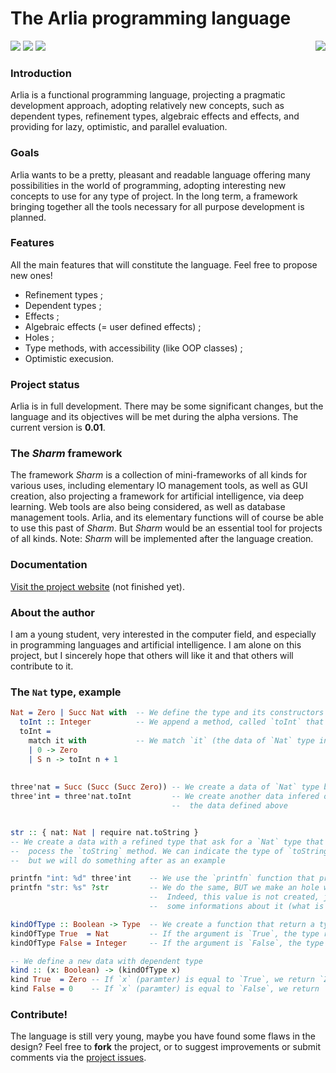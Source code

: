 # The Arlia programming language

<img align="right" src="http://image.noelshack.com/fichiers/2018/47/6/1543061036-arlia-gemstone-2.png">

<img src="https://img.shields.io/badge/Made%20with-F%23-blue.svg?style=for-the-badge"> <img src="https://img.shields.io/badge/Build-In%20process-yellow.svg?style=for-the-badge"> <img src="https://img.shields.io/badge/Current%20State-Parser-red.svg?style=for-the-badge">

### Introduction

Arlia is a functional programming language, projecting a pragmatic development approach, adopting relatively new concepts, such as dependent types, refinement types, algebraic effects and effects, and providing for lazy, optimistic, and parallel evaluation.

### Goals

Arlia wants to be a pretty, pleasant and readable language offering many possibilities in the world of programming, adopting interesting new concepts to use for any type of project.
In the long term, a framework bringing together all the tools necessary for all purpose development is planned.

### Features

All the main features that will constitute the language.
Feel free to propose new ones!

  - Refinement types ;
  - Dependent types ;
  - Effects ;
  - Algebraic effects (= user defined effects) ;
  - Holes ;
  - Type methods, with accessibility (like OOP classes) ;
  - Optimistic execusion.

### Project status

Arlia is in full development. There may be some significant changes, but the language and its objectives will be met during the alpha versions.
The current version is **0.01**.

### The *Sharm* framework

The framework *Sharm* is a collection of mini-frameworks of all kinds for various uses, including elementary IO management tools, as well as GUI creation, also projecting a framework for artificial intelligence, via deep learning. Web tools are also being considered, as well as database management tools.
Arlia, and its elementary functions will of course be able to use this past of *Sharm*. But *Sharm* would be an essential tool for projects of all kinds.
Note: *Sharm* will be implemented after the language creation.

### Documentation

[Visit the project website](https://vanaur.github.io/Home.html) (not finished yet).

### About the author

I am a young student, very interested in the computer field, and especially in programming languages and artificial intelligence. I am alone on this project, but I sincerely hope that others will like it and that others will contribute to it.

### The `Nat` type, example

```idris
Nat = Zero | Succ Nat with  -- We define the type and its constructors
  toInt :: Integer          -- We append a method, called `toInt` that returns an `Integer` literal
  toInt =
    match it with           -- We match `it` (the data of `Nat` type instancied) with some patterns
    | 0 -> Zero
    | S n -> toInt n + 1
 
 
three'nat = Succ (Succ (Succ Zero)) -- We create a data of `Nat` type by using its constructors
three'int = three'nat.toInt         -- We create another data infered of `Integer` type, and call the method from
                                    --  the data defined above


str :: { nat: Nat | require nat.toString }
-- We create a data with a refined type that ask for a `Nat` type that
--  pocess the `toString` method. We can indicate the type of `toString`
--  but we will do something after as an example

printfn "int: %d" three'int    -- We use the `printfn` function that print something to screen
printfn "str: %s" ?str         -- We do the same, BUT we make an hole with the `str` (see above) value.
                               --  Indeed, this value is not created, just signed. The compiler will display
                               --  some informations about it (what is expected instead of the hole in fact).

kindOfType :: Boolean -> Type  -- We create a function that return a type such as its argument
kindOfType True  = Nat         -- If the argument is `True`, the type returned is `Nat`
kindOfType False = Integer     -- If the argument is `False`, the type returned id `Integer`

-- We define a new data with dependent type
kind :: (x: Boolean) -> (kindOfType x)
kind True  = Zero -- If `x` (paramter) is equal to `True`, we return `Zero` (from `Nat`)
kind False = 0    -- If `x` (paramter) is equal to `False`, we return `0` (from `Integer`)

```

### Contribute!

The language is still very young, maybe you have found some flaws in the design? Feel free to **fork** the project, or to suggest improvements or submit comments via the [project issues](https://github.com/vanaur/Arlia/issues).
